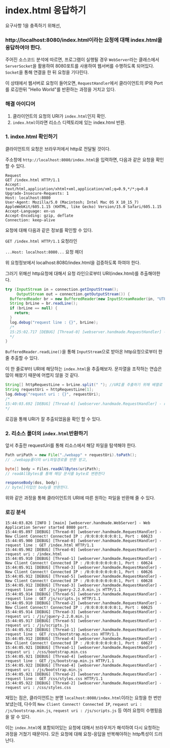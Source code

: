 # index.html 응답하기

요구사항 1을 충족하기 위해선,

### http://localhost:8080/index.html이라는 요청에 대해 index.html을 응답하여야 한다.

주어진 소스코드 분석에 따르면, 프로그램이 실행될 경우 `WebServer`라는 클래스에서 `ServerSocket`을 활용하여 8080포트를 사용하여 웹서버를 수행하도록 되어있다. `Socket`을 통해 연결을 한 뒤 요청을 기다린다.

이 상태에서 웹서버로 요청이 들어오면, `RequestHandler`에서 클라이언트의 IP와 Port를 로깅한뒤  "Hello World"를 반환하는 과정을 거치고 있다.

### 해결 아이디어

1. 클라이언트의 요청의 URI가 `index.html`인지 확인.
2. `index.html`이라면 리소스 디렉토리에 있는 index.html 반환.



### 1. indxe.html 확인하기

클라이언트의 요청은 브라우저에서 http로 전달될 것이다.

주소창에 `http://localhost:8080/index.html`을 입력하면, 다음과 같은 요청을 확인할 수 있다.

```
Request
GET /index.html HTTP/1.1
Accept: text/html,application/xhtml+xml,application/xml;q=0.9,*/*;q=0.8
Upgrade-Insecure-Requests: 1
Host: localhost:8080
User-Agent: Mozilla/5.0 (Macintosh; Intel Mac OS X 10_15_7) AppleWebKit/605.1.15 (KHTML, like Gecko) Version/15.0 Safari/605.1.15
Accept-Language: en-us
Accept-Encoding: gzip, deflate
Connection: keep-alive
```

요청에 대해 다음과 같은 정보를 확인할 수 있다.

`GET /index.html HTTP/1.1` 요청라인

`...Host: localhost:8080...` 요청 헤더

위 요청정보에서 localhost:8080/index.html을 검증하도록 하여야 한다.

그러기 위해선 http요청에 대해서 요청 라인으로부터 URI(index.html)를 추출해야한다.

```java
try (InputStream in = connection.getInputStream(); 
     OutputStream out = connection.getOutputStream()) {
  BufferedReader br = new BufferedReader(new InputStreamReader(in, "UTF-8"));
  String brLine = br.readLine();
  if (brLine == null) {
    return;
  }
  log.debug("request line : {}", brLine);
  /*
  15:25:02.717 [DEBUG] [Thread-0] [webserver.handmade.RequestHandler] - request line : GET /index.html HTTP/1.1
  */
}
```

`BufferedReader.readLine()`을 통해 `InputStream`으로 받아온 http요청으로부터 한 줄 추출할 수 있다.

이 한 줄로부터 URI에 해당하는 `index.html`을 추출해보자. 문자열을 조작하는 연습은 많이 해왔기 때문에 어렵지 않을 것 같다.

```java
String[] httpRequestLine = brLine.split(" "); //URI를 추출하기 위해 배열로 변환
String requestUri = httpRequestLine[1];
log.debug("request uri : {}", requestUri);
/*
15:40:03.692 [DEBUG] [Thread-6] [webserver.handmade.RequestHandler] - request uri : /index.html
*/
```

로깅을 통해 URI가 잘 추출되었음을 확인 할 수 있다.



### 2. 리소스 폴더의 `index.html`반환하기

앞서 추출한 requestUri를 통해 리소스에서 해당 파일을 탐색해야 한다.

```java
Path uriPath = new File("./webapp" + requestUri).toPath();
// ./webapp폴더의 uri파일경로를 반환 받고,

byte[] body = Files.readAllBytes(uriPath);
// readAllBytes를 통해 해당 문서를 byte로 변환한다

responseBody(dos, body);
// byte[]타입인 body를 반환한다.
```

위와 같은 과정을 통해 클라이언트의 URI에 따른 원하는 파일을 반환해 줄 수 있다.



### 로깅 분석

```
15:44:03.826 [INFO ] [main] [webserver.handmade.WebServer] - Web Application Server started 8080 port.
15:44:05.897 [DEBUG] [Thread-0] [webserver.handmade.RequestHandler] - New Client Connect! Connected IP : /0:0:0:0:0:0:0:1, Port : 60623
15:44:05.900 [DEBUG] [Thread-0] [webserver.handmade.RequestHandler] - request line : GET /index.html HTTP/1.1
15:44:05.902 [DEBUG] [Thread-0] [webserver.handmade.RequestHandler] - request uri : /index.html
15:44:05.910 [DEBUG] [Thread-1] [webserver.handmade.RequestHandler] - New Client Connect! Connected IP : /0:0:0:0:0:0:0:1, Port : 60624
15:44:05.911 [DEBUG] [Thread-3] [webserver.handmade.RequestHandler] - New Client Connect! Connected IP : /0:0:0:0:0:0:0:1, Port : 60626
15:44:05.912 [DEBUG] [Thread-5] [webserver.handmade.RequestHandler] - New Client Connect! Connected IP : /0:0:0:0:0:0:0:1, Port : 60628
15:44:05.912 [DEBUG] [Thread-3] [webserver.handmade.RequestHandler] - request line : GET /js/jquery-2.2.0.min.js HTTP/1.1
15:44:05.914 [DEBUG] [Thread-5] [webserver.handmade.RequestHandler] - request line : GET /js/scripts.js HTTP/1.1
15:44:05.910 [DEBUG] [Thread-2] [webserver.handmade.RequestHandler] - New Client Connect! Connected IP : /0:0:0:0:0:0:0:1, Port : 60625
15:44:05.914 [DEBUG] [Thread-3] [webserver.handmade.RequestHandler] - request uri : /js/jquery-2.2.0.min.js
15:44:05.917 [DEBUG] [Thread-5] [webserver.handmade.RequestHandler] - request uri : /js/scripts.js
15:44:05.912 [DEBUG] [Thread-1] [webserver.handmade.RequestHandler] - request line : GET /css/bootstrap.min.css HTTP/1.1
15:44:05.912 [DEBUG] [Thread-4] [webserver.handmade.RequestHandler] - New Client Connect! Connected IP : /0:0:0:0:0:0:0:1, Port : 60627
15:44:05.921 [DEBUG] [Thread-1] [webserver.handmade.RequestHandler] - request uri : /css/bootstrap.min.css
15:44:05.921 [DEBUG] [Thread-4] [webserver.handmade.RequestHandler] - request line : GET /js/bootstrap.min.js HTTP/1.1
15:44:05.922 [DEBUG] [Thread-4] [webserver.handmade.RequestHandler] - request uri : /js/bootstrap.min.js
15:44:05.921 [DEBUG] [Thread-2] [webserver.handmade.RequestHandler] - request line : GET /css/styles.css HTTP/1.1
15:44:05.922 [DEBUG] [Thread-2] [webserver.handmade.RequestHandler] - request uri : /css/styles.css
```

재밌는 점은, 클라이언트는 분명 `localhost:8080/index.html`이라는 요청을 한 번만 보냈는데, 다수의 `New Client Connect! Connected IP`, `request uri : /js/bootstrap.min.js`, `request uri : /js/scripts.js` 등 여러 요청이 수행됬음을 알 수 있다.

이는 `index.html`에 포함되어있는 요청에 대해서 브라우저가 해석하여 다시 요청하는 과정을 거쳤기 때문이다. 모든 요청에 대해 요청-응답을 반복해야하는 http특성이 드러난다.